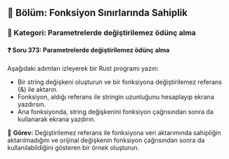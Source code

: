 ## 📘 Bölüm: Fonksiyon Sınırlarında Sahiplik  
### 🔹 Kategori: Parametrelerde değiştirilemez ödünç alma  
#### ❓ Soru 373: Parametrelerde değiştirilemez ödünç alma

Aşağıdaki adımları izleyerek bir Rust programı yazın:

- Bir string değişkeni oluşturun ve bir fonksiyona değiştirilemez referans (&) ile aktarın.
- Fonksiyon, aldığı referans ile stringin uzunluğunu hesaplayıp ekrana yazdırsın.
- Ana fonksiyonda, string değişkenini fonksiyon çağrısından sonra da kullanarak ekrana yazdırın.

🔧 **Görev:** Değiştirilemez referans ile fonksiyona veri aktarımında sahipliğin aktarılmadığını ve orijinal değişkenin fonksiyon çağrısından sonra da kullanılabildiğini gösteren bir örnek oluşturun.
